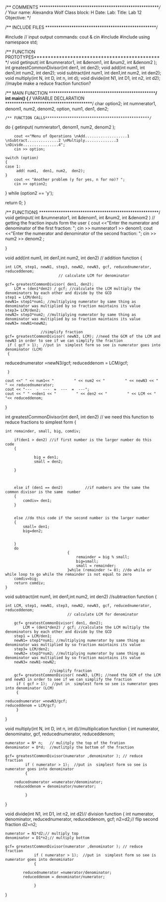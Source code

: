 /** COMMENTS ********************************************************/
/*	Your name: Alexandra Wolf
	Class block: 	H			Date:
	Lab:
	Title: Lab 12
	Objective:
*/

/** INCLUDE FILES ***************************************************/

#include <iostream>	//	input output commands:	cout & cin
#include <iomanip>
#include <cmath>
using namespace std;

/** FUNCTION PROTOTYPES**********************************************/
void getinput( int &numnerator1, int &denom1, int &num2, int &denom2 );
int greatestCommonDivisor(int den1, int den2);
void add(int num1, int den1,int num2, int den2);
void subtract(int num1, int den1,int num2, int den2);
void multiply(int N, int D, int n, int d);
void divide(int N1, int D1, int n2, int d2);
//maybe make a reduce fraction function?

/** MAIN FUNCTION ***************************************************/
int main()
{
	/** VARIABLE DECLARATION ****************************************/
char option2;
int numnerator1,  denom1,  num2, denom2, option, num1, den1, den2;


	/** FUNCTION CALLS***********************************************/
do
{
	 getinput( numnerator1,  denom1,  num2,  denom2 );

		cout <<"Menu of Operations \nAdd...................1 \nSubtract..............2 \nMultiply..............3 \nDivide................4";
		cin >> option;

	switch (option)
	{
	case 1:
		 add( num1,  den1, num2,  den2);
	}
		cout << "Another problem (y for yes, n for no)? ";
		cin >> option2;

} while (option2 == 'y');

return 0;
}





/** FUNCTIONS *******************************************************/
void getinput( int &numnerator1, int &denom1, int &num2, int &denom2 )  // getting the fraction inputs form the user
{
	cout <<"Enter the numerator and denominator of the first fraction: ";
	cin >> numnerator1 >> denom1;
	cout <<"Enter the numerator and denominator of the second fraction: ";
	cin >> num2 >> denom2 ;


}

void add(int num1, int den1,int num2, int den2) // addition function
{

	int LCM, step1, newN1, step3, newN2, newN3, gcf, reducednumerator, reduceddenom;
							// calculate LCM for denominator

	gcf= greatestCommonDivisor( den1, den2);
		LCM = (den1*den2) / gcf; //calculate the LCM multiply the denominators by each other and divide by the GCD
	step1 = LCM/den1;
	newN1= step1*num1; //multiplying numerator by same thing as denominator was multiplied by so fraction maintains its value
	step3= LCM/den2;
	newN2= step3*num2; //multiplying numerator by same thing as denominator was multiplied by so fraction maintains its value
	newN3= newN1+newN2;

					//simplify fraction
	gcf= greatestCommonDivisor( newN3, LCM); //need the GCM of the LCM and newN3 in order to see if we can simplify the fraction
	 if ( gcf > 1);  //put in  simplest form so see is numerator goes into denominator (LCM)
	 {

reducednumerator =newN3/gcf;
reduceddenom = LCM/gcf;

	 }

	cout <<" " << num1<< "         " << num2 << "         " << newN3 << "         " << reducednumerator;
	cout << "---  -  ---  =  ---  =  ---";
	cout << " " <<den1 << "         " << den2 << "         " << LCM << "         "<< reduceddenom;

}

int greatestCommonDivisor(int den1, int den2) // we need this function to reduce fractions to simplest form
	{

	int remainder, small, big, comdiv;

		if(den1 > den2) //if first number is the larger number do this code
		{

				 big = den1;
				 small = den2;

		}



		else if (den1 == den2)          //if numbers are the same the common divisor is the same  number
		{
			comdiv= den1;
		}


		else //do this code if the second number is the larger number
		{
			small= den1;
			big=den2;


		}
		do
								{
									remainder = big % small;
									big=small;
									small = remainder;
								}while (remainder != 0); //do while or while loop to go while the remainder is not equal to zero
		comdiv=big;
		return comdiv;
	}

void subtract(int num1, int den1,int num2, int den2) //subtraction function
{

	int LCM, step1, newN1, step3, newN2, newN3, gcf, reducednumerator, reduceddenom;
								// calculate LCM for denominator

		gcf= greatestCommonDivisor( den1, den2);
			LCM = (den1*den2) / gcf; //calculate the LCM multiply the denominators by each other and divide by the GCD
		step1 = LCM/den1;
		newN1= step1*num1; //multiplying numerator by same thing as denominator was multiplied by so fraction maintains its value
		step3= LCM/den2;
		newN2= step3*num2; //multiplying numerator by same thing as denominator was multiplied by so fraction maintains its value
		newN3= newN1-newN2;

						//simplify fraction
		gcf= greatestCommonDivisor( newN3, LCM); //need the GCM of the LCM and newN3 in order to see if we can simplify the fraction
		 if ( gcf > 1);  //put in  simplest form so see is numerator goes into denominator (LCM)
		 {

	reducednumerator =newN3/gcf;
	reduceddenom = LCM/gcf;
		 }

}

void multiply(int N, int D, int n, int d)//multiplication function
{
int numerator, denominator, gcf, reducednumerator, reduceddenom;

	numerator = N* n;	// mulitply the top of the fration
	denominator = D*d;	//mutlitply the bottom of the fraction

	gcf= greatestCommonDivisor(numerator ,denominator ); // reduce fraction
			 if ( numerator > 1);  //put in  simplest form so see is numerator goes into denominator
			 {

		reducednumerator =numerator/denominator;
		reduceddenom = denominator/numerator;

			 }
}

void divide(int N1, int D1, int n2, int d2)// division function
{
	int numerator, denominator, reducednumerator, reduceddenom, gcf;
	n2=d2;// flip second fraction
	d2=n2;

	numerator = N1*d2;// multiply top
	denominator = D1*n2;// multiply bottom

	gcf= greatestCommonDivisor(numerator ,denominator ); // reduce fraction
				 if ( numerator > 1);  //put in  simplest form so see is numerator goes into denominator
				 {

			reducednumerator =numerator/denominator;
			reduceddenom = denominator/numerator;

				 }

}
